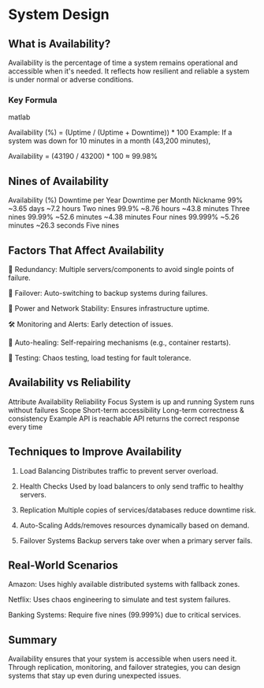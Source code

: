 # System Design

## What is Availability?
Availability is the percentage of time a system remains operational and accessible when it's needed. It reflects how resilient and reliable a system is under normal or adverse conditions.

### Key Formula
matlab

Availability (%) = (Uptime / (Uptime + Downtime)) * 100
Example:
If a system was down for 10 minutes in a month (43,200 minutes),

Availability = (43190 / 43200) * 100 ≈ 99.98%
## Nines of Availability
Availability (%)	Downtime per Year	Downtime per Month	Nickname
99%	                ~3.65 days	        ~7.2 hours	        Two nines
99.9%	            ~8.76 hours     	~43.8 minutes	    Three nines
99.99%          	~52.6 minutes	    ~4.38 minutes	    Four nines
99.999%	            ~5.26 minutes	    ~26.3 seconds	    Five nines

## Factors That Affect Availability
🔄 Redundancy: Multiple servers/components to avoid single points of failure.

💾 Failover: Auto-switching to backup systems during failures.

🔌 Power and Network Stability: Ensures infrastructure uptime.

🛠️ Monitoring and Alerts: Early detection of issues.

🔁 Auto-healing: Self-repairing mechanisms (e.g., container restarts).

🧪 Testing: Chaos testing, load testing for fault tolerance.

## Availability vs Reliability
Attribute	Availability	             Reliability
Focus	   System is up and running	     System runs without failures
Scope	   Short-term accessibility    	Long-term correctness & consistency
Example	   API is reachable	            API returns the correct response every time

## Techniques to Improve Availability
1. Load Balancing
Distributes traffic to prevent server overload.

2. Health Checks
Used by load balancers to only send traffic to healthy servers.

3. Replication
Multiple copies of services/databases reduce downtime risk.

4. Auto-Scaling
Adds/removes resources dynamically based on demand.

5. Failover Systems
Backup servers take over when a primary server fails.

## Real-World Scenarios
Amazon: Uses highly available distributed systems with fallback zones.

Netflix: Uses chaos engineering to simulate and test system failures.

Banking Systems: Require five nines (99.999%) due to critical services.

## Summary
Availability ensures that your system is accessible when users need it. Through replication, monitoring, and failover strategies, you can design systems that stay up even during unexpected issues.